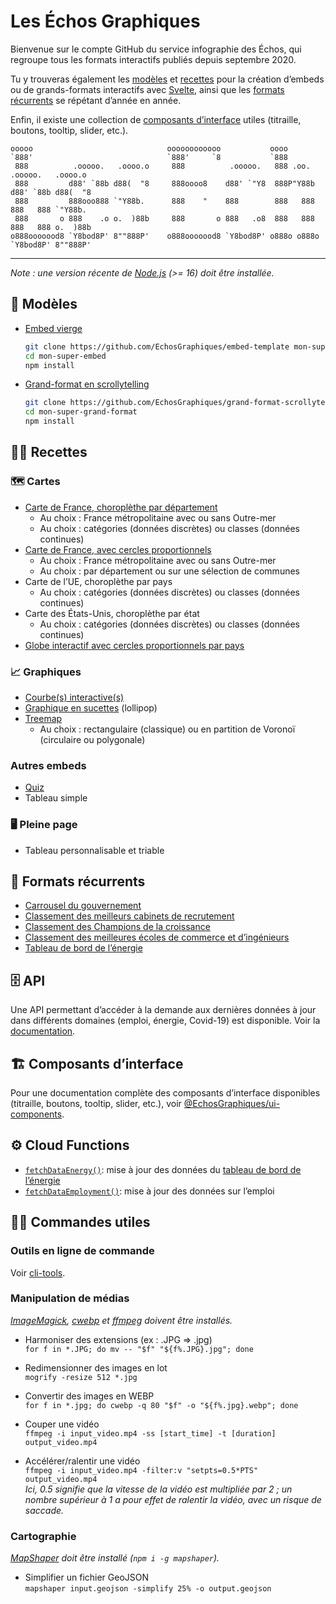 # Les Échos Graphiques

Bienvenue sur le compte GitHub du service infographie des Échos, qui regroupe tous les formats interactifs publiés depuis septembre 2020.

Tu y trouveras également les [modèles](#📄-modèles) et [recettes](#🧑‍🍳-recettes) pour la création d’embeds ou de grands-formats interactifs avec [Svelte](https://svelte.dev), ainsi que les [formats récurrents](#🌳-formats-récurrents) se répétant d’année en année.

Enfin, il existe une collection de [composants d’interface](#🏗️-composants-dinterface) utiles (titraille, boutons, tooltip, slider, etc.).

```
ooooo                              oooooooooooo           oooo
`888'                              `888'     `8           `888
 888          .ooooo.   .oooo.o     888          .ooooo.   888 .oo.    .ooooo.   .oooo.o
 888         d88' `88b d88(  "8     888oooo8    d88' `"Y8  888P"Y88b  d88' `88b d88(  "8
 888         888ooo888 `"Y88b.      888    "    888        888   888  888   888 `"Y88b.
 888       o 888    .o o.  )88b     888       o 888   .o8  888   888  888   888 o.  )88b
o888ooooood8 `Y8bod8P' 8""888P'    o888ooooood8 `Y8bod8P' o888o o888o `Y8bod8P' 8""888P'
```

---

*Note : une version récente de [Node.js](https://nodejs.org) (>= 16) doit être installée.*


## 📄 Modèles

- [Embed vierge](https://github.com/EchosGraphiques/embed-template)

	```bash
	git clone https://github.com/EchosGraphiques/embed-template mon-super-embed
	cd mon-super-embed
	npm install
	```

- [Grand-format en scrollytelling](https://github.com/EchosGraphiques/grand-format-scrollytelling-template)

	```bash
	git clone https://github.com/EchosGraphiques/grand-format-scrollytelling-template mon-super-grand-format
	cd mon-super-grand-format
	npm install
	```


## 🧑‍🍳 Recettes

### 🗺️ Cartes

- [Carte de France, choroplèthe par département](https://github.com/EchosGraphiques/recette-carte-france-choroplethe)
	- Au choix : France métropolitaine avec ou sans Outre-mer
	- Au choix : catégories (données discrètes) ou classes (données continues)
- [Carte de France, avec cercles proportionnels](https://github.com/EchosGraphiques/recette-carte-france-cercles)
	- Au choix : France métropolitaine avec ou sans Outre-mer
	- Au choix : par département ou sur une sélection de communes
- Carte de l’UE, choroplèthe par pays
	- Au choix : catégories (données discrètes) ou classes (données continues)
- Carte des États-Unis, choroplèthe par état
	- Au choix : catégories (données discrètes) ou classes (données continues)
- [Globe interactif avec cercles proportionnels par pays](https://github.com/EchosGraphiques/recette-globe)

### 📈 Graphiques
- [Courbe(s) interactive(s)](https://github.com/EchosGraphiques/recette-courbes)
- [Graphique en sucettes](https://github.com/EchosGraphiques/recette-lollipop) (lollipop)
- [Treemap](https://github.com/EchosGraphiques/recette-treemap)
	- Au choix : rectangulaire (classique) ou en partition de Voronoï (circulaire ou polygonale)

### Autres embeds
- [Quiz](https://github.com/EchosGraphiques/recette-quiz)
- Tableau simple

### 🖥️ Pleine page
- Tableau personnalisable et triable


## 🌳 Formats récurrents

- [Carrousel du gouvernement](https://github.com/EchosGraphiques/embed-carrousel-gouvernement)
- [Classement des meilleurs cabinets de recrutement](https://github.com/EchosGraphiques/classement-cabinets-recrutement)
- [Classement des Champions de la croissance](https://github.com/EchosGraphiques/classement-champions-croissance)
- [Classement des meilleures écoles de commerce et d’ingénieurs](https://github.com/EchosGraphiques/embed-startxchange)
- [Tableau de bord de l’énergie](https://github.com/EchosGraphiques/embeds-energie)


## 🗄️ API

Une API permettant d’accéder à la demande aux dernières données à jour dans différents domaines (emploi, énergie, Covid-19) est disponible. Voir la [documentation](https://github.com/EchosGraphiques/data-api).


## 🏗️ Composants d’interface

Pour une documentation complète des composants d’interface disponibles (titraille, boutons, tooltip, slider, etc.), voir [@EchosGraphiques/ui-components](https://github.com/EchosGraphiques/ui-components).


## ⚙️ Cloud Functions

- [`fetchDataEnergy()`](https://github.com/EchosGraphiques/gcf-energie): mise à jour des données du [tableau de bord de l’énergie](https://github.com/EchosGraphiques/embeds-energie)
- [`fetchDataEmployment()`](https://github.com/EchosGraphiques/gcf-employment): mise à jour des données sur l’emploi


## 🧑‍💻 Commandes utiles

### Outils en ligne de commande

Voir [cli-tools](https://github.com/EchosGraphiques/cli-tools).

### Manipulation de médias

*[ImageMagick](https://imagemagick.org/), [cwebp](https://developers.google.com/speed/webp?hl=fr) et [ffmpeg](https://ffmpeg.org/) doivent être installés.*

- Harmoniser des extensions (ex : .JPG => .jpg) \
	`for f in *.JPG; do mv -- "$f" "${f%.JPG}.jpg"; done`

- Redimensionner des images en lot \
	`mogrify -resize 512 *.jpg`

- Convertir des images en WEBP \
	`for f in *.jpg; do cwebp -q 80 "$f" -o "${f%.jpg}.webp"; done`

- Couper une vidéo \
	`ffmpeg -i input_video.mp4 -ss [start_time] -t [duration] output_video.mp4`

- Accélérer/ralentir une vidéo \
	`ffmpeg -i input_video.mp4 -filter:v "setpts=0.5*PTS" output_video.mp4` \
	*Ici, 0.5 signifie que la vitesse de la vidéo est multipliée par 2 ; un nombre supérieur à 1 a pour effet de ralentir la vidéo, avec un risque de saccade.*

### Cartographie

*[MapShaper](https://github.com/mbloch/mapshaper) doit être installé (`npm i -g mapshaper`).*

- Simplifier un fichier GeoJSON \
	`mapshaper input.geojson -simplify 25% -o output.geojson`
